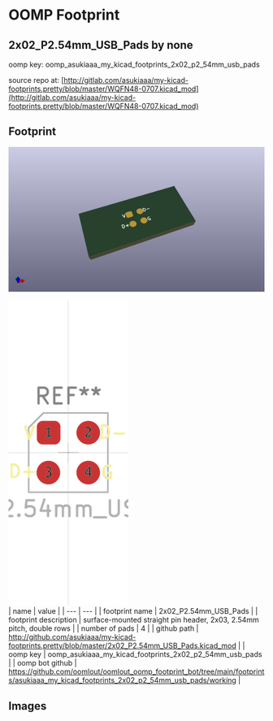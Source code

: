 # OOMP Footprint  
## 2x02_P2.54mm_USB_Pads  by none  
  
oomp key: oomp_asukiaaa_my_kicad_footprints_2x02_p2_54mm_usb_pads  
  
source repo at: [http://gitlab.com/asukiaaa/my-kicad-footprints.pretty/blob/master/WQFN48-0707.kicad_mod](http://gitlab.com/asukiaaa/my-kicad-footprints.pretty/blob/master/WQFN48-0707.kicad_mod)  
## Footprint  
  
[![working_kicad_pcb_3d.png](working_kicad_pcb_3d_600.png)](working_kicad_pcb_3d.png)  
  
[![working.png](working_600.png)](working.png)  
| name | value | 
| --- | --- | 
| footprint name | 2x02_P2.54mm_USB_Pads | 
| footprint description | surface-mounted straight pin header, 2x03, 2.54mm pitch, double rows | 
| number of pads | 4 | 
| github path | http://github.com/asukiaaa/my-kicad-footprints.pretty/blob/master/2x02_P2.54mm_USB_Pads.kicad_mod | 
| oomp key | oomp_asukiaaa_my_kicad_footprints_2x02_p2_54mm_usb_pads | 
| oomp bot github | https://github.com/oomlout/oomlout_oomp_footprint_bot/tree/main/footprints/asukiaaa_my_kicad_footprints_2x02_p2_54mm_usb_pads/working | 
## Images  
